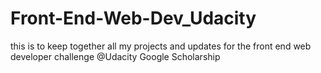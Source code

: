 # Front-End-Web-Dev_Udacity
this is to keep together all my projects and updates for the front end web developer challenge @Udacity Google Scholarship
